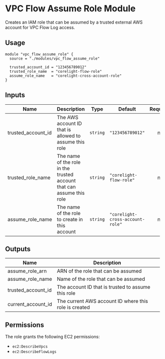 # VPC Flow Assume Role Module

Creates an IAM role that can be assumed by a trusted external AWS account for VPC Flow Log access.

## Usage

```hcl
module "vpc_flow_assume_role" {
  source = "./modules/vpc_flow_assume_role"

  trusted_account_id = "123456789012"
  trusted_role_name  = "corelight-flow-role"
  assume_role_name   = "corelight-cross-account-role"
}
```

## Inputs

| Name | Description | Type | Default | Required |
|------|-------------|------|---------|:--------:|
| trusted_account_id | The AWS account ID that is allowed to assume this role | `string` | `"123456789012"` | no |
| trusted_role_name | The name of the role in the trusted account that can assume this role | `string` | `"corelight-flow-role"` | no |
| assume_role_name | The name of the role to create in this account | `string` | `"corelight-cross-account-role"` | no |

## Outputs

| Name | Description |
|------|-------------|
| assume_role_arn | ARN of the role that can be assumed |
| assume_role_name | Name of the role that can be assumed |
| trusted_account_id | The account ID that is trusted to assume this role |
| current_account_id | The current AWS account ID where this role is created |

## Permissions

The role grants the following EC2 permissions:
- `ec2:DescribeVpcs`
- `ec2:DescribeFlowLogs`
